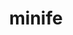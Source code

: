 ---
title: "minife"
layout: cache
categories: [package, develop]
meta: {"versions": ["2.1.0"], "compilers": ["gcc@=7.3.1"], "oss": ["amzn2"], "platforms": ["linux"], "targets": ["aarch64", "neoverse_n1", "x86_64_v3"], "stacks": ["aws-ahug", "aws-ahug-aarch64"], "num_specs": 18, "num_specs_by_stack": {"aws-ahug-aarch64": 16, "aws-ahug": 2}}
spec_details: [{"hash": "kbtfmhiwi3p4ivbi6c7wdp6nmk6njhqz", "compiler": "gcc@=7.3.1", "versions": ["2.1.0"], "os": "amzn2", "platform": "linux", "target": "aarch64", "variants": ["build=ref", "build_system=makefile"], "stacks": ["aws-ahug-aarch64"], "size": "-", "tarball": "https://binaries.spack.io/develop/build_cache/linux-amzn2-aarch64/gcc-7.3.1/minife-2.1.0/linux-amzn2-aarch64-gcc-7.3.1-minife-2.1.0-kbtfmhiwi3p4ivbi6c7wdp6nmk6njhqz.spack"}, {"hash": "ws62mgy53hsz4d5xku3ux5p7vjxq2e46", "compiler": "gcc@=7.3.1", "versions": ["2.1.0"], "os": "amzn2", "platform": "linux", "target": "aarch64", "variants": ["build=ref", "build_system=makefile"], "stacks": ["aws-ahug-aarch64"], "size": "-", "tarball": "https://binaries.spack.io/develop/build_cache/linux-amzn2-aarch64/gcc-7.3.1/minife-2.1.0/linux-amzn2-aarch64-gcc-7.3.1-minife-2.1.0-ws62mgy53hsz4d5xku3ux5p7vjxq2e46.spack"}, {"hash": "xfndvhgcugbldsetibvm4r4sts4m3wmp", "compiler": "gcc@=7.3.1", "versions": ["2.1.0"], "os": "amzn2", "platform": "linux", "target": "aarch64", "variants": ["build=ref", "build_system=makefile"], "stacks": ["aws-ahug-aarch64"], "size": "-", "tarball": "https://binaries.spack.io/develop/build_cache/linux-amzn2-aarch64/gcc-7.3.1/minife-2.1.0/linux-amzn2-aarch64-gcc-7.3.1-minife-2.1.0-xfndvhgcugbldsetibvm4r4sts4m3wmp.spack"}, {"hash": "e2mrsvz56mypqjzuqaeatjkgupasyqi6", "compiler": "gcc@=7.3.1", "versions": ["2.1.0"], "os": "amzn2", "platform": "linux", "target": "aarch64", "variants": ["build=ref", "build_system=makefile"], "stacks": ["aws-ahug-aarch64"], "size": "-", "tarball": "https://binaries.spack.io/develop/build_cache/linux-amzn2-aarch64/gcc-7.3.1/minife-2.1.0/linux-amzn2-aarch64-gcc-7.3.1-minife-2.1.0-e2mrsvz56mypqjzuqaeatjkgupasyqi6.spack"}, {"hash": "sfq2nmkrs7br2qd4qnceqrkf6icfmddu", "compiler": "gcc@=7.3.1", "versions": ["2.1.0"], "os": "amzn2", "platform": "linux", "target": "aarch64", "variants": ["build=ref", "build_system=makefile"], "stacks": ["aws-ahug-aarch64"], "size": "-", "tarball": "https://binaries.spack.io/develop/build_cache/linux-amzn2-aarch64/gcc-7.3.1/minife-2.1.0/linux-amzn2-aarch64-gcc-7.3.1-minife-2.1.0-sfq2nmkrs7br2qd4qnceqrkf6icfmddu.spack"}, {"hash": "iuhbbdv6j4hqjqmk3lzxtfmjxjmjk4bv", "compiler": "gcc@=7.3.1", "versions": ["2.1.0"], "os": "amzn2", "platform": "linux", "target": "aarch64", "variants": ["build=ref", "build_system=makefile"], "stacks": ["aws-ahug-aarch64"], "size": "-", "tarball": "https://binaries.spack.io/develop/build_cache/linux-amzn2-aarch64/gcc-7.3.1/minife-2.1.0/linux-amzn2-aarch64-gcc-7.3.1-minife-2.1.0-iuhbbdv6j4hqjqmk3lzxtfmjxjmjk4bv.spack"}, {"hash": "l6i4uelvocx6wgduzbt36idj5ecblrqi", "compiler": "gcc@=7.3.1", "versions": ["2.1.0"], "os": "amzn2", "platform": "linux", "target": "aarch64", "variants": ["build=ref", "build_system=makefile"], "stacks": ["aws-ahug-aarch64"], "size": "-", "tarball": "https://binaries.spack.io/develop/build_cache/linux-amzn2-aarch64/gcc-7.3.1/minife-2.1.0/linux-amzn2-aarch64-gcc-7.3.1-minife-2.1.0-l6i4uelvocx6wgduzbt36idj5ecblrqi.spack"}, {"hash": "bf55a7qmwestywmxvj56zq3o3qppwahp", "compiler": "gcc@=7.3.1", "versions": ["2.1.0"], "os": "amzn2", "platform": "linux", "target": "aarch64", "variants": ["build=ref", "build_system=makefile"], "stacks": ["aws-ahug-aarch64"], "size": "-", "tarball": "https://binaries.spack.io/develop/build_cache/linux-amzn2-aarch64/gcc-7.3.1/minife-2.1.0/linux-amzn2-aarch64-gcc-7.3.1-minife-2.1.0-bf55a7qmwestywmxvj56zq3o3qppwahp.spack"}, {"hash": "gg75beq6sxh4fk5xgss6l5thyz6fqp2x", "compiler": "gcc@=7.3.1", "versions": ["2.1.0"], "os": "amzn2", "platform": "linux", "target": "neoverse_n1", "variants": ["build=ref", "build_system=makefile"], "stacks": ["aws-ahug-aarch64"], "size": "-", "tarball": "https://binaries.spack.io/develop/build_cache/linux-amzn2-neoverse_n1/gcc-7.3.1/minife-2.1.0/linux-amzn2-neoverse_n1-gcc-7.3.1-minife-2.1.0-gg75beq6sxh4fk5xgss6l5thyz6fqp2x.spack"}, {"hash": "7hjwccapoz2552k4j44xphyj5ryuotmw", "compiler": "gcc@=7.3.1", "versions": ["2.1.0"], "os": "amzn2", "platform": "linux", "target": "neoverse_n1", "variants": ["build=ref", "build_system=makefile"], "stacks": ["aws-ahug-aarch64"], "size": "-", "tarball": "https://binaries.spack.io/develop/build_cache/linux-amzn2-neoverse_n1/gcc-7.3.1/minife-2.1.0/linux-amzn2-neoverse_n1-gcc-7.3.1-minife-2.1.0-7hjwccapoz2552k4j44xphyj5ryuotmw.spack"}, {"hash": "5xzborkm7pxssqfkeraua7hqxsnleype", "compiler": "gcc@=7.3.1", "versions": ["2.1.0"], "os": "amzn2", "platform": "linux", "target": "neoverse_n1", "variants": ["build=ref", "build_system=makefile"], "stacks": ["aws-ahug-aarch64"], "size": "-", "tarball": "https://binaries.spack.io/develop/build_cache/linux-amzn2-neoverse_n1/gcc-7.3.1/minife-2.1.0/linux-amzn2-neoverse_n1-gcc-7.3.1-minife-2.1.0-5xzborkm7pxssqfkeraua7hqxsnleype.spack"}, {"hash": "bmtvsjgmyq3hab4kqapj4f77k7bkybdf", "compiler": "gcc@=7.3.1", "versions": ["2.1.0"], "os": "amzn2", "platform": "linux", "target": "neoverse_n1", "variants": ["build=ref", "build_system=makefile"], "stacks": ["aws-ahug-aarch64"], "size": "-", "tarball": "https://binaries.spack.io/develop/build_cache/linux-amzn2-neoverse_n1/gcc-7.3.1/minife-2.1.0/linux-amzn2-neoverse_n1-gcc-7.3.1-minife-2.1.0-bmtvsjgmyq3hab4kqapj4f77k7bkybdf.spack"}, {"hash": "jiproyiapjntujui7dropxoiqeb4hqvc", "compiler": "gcc@=7.3.1", "versions": ["2.1.0"], "os": "amzn2", "platform": "linux", "target": "neoverse_n1", "variants": ["build=ref", "build_system=makefile"], "stacks": ["aws-ahug-aarch64"], "size": "-", "tarball": "https://binaries.spack.io/develop/build_cache/linux-amzn2-neoverse_n1/gcc-7.3.1/minife-2.1.0/linux-amzn2-neoverse_n1-gcc-7.3.1-minife-2.1.0-jiproyiapjntujui7dropxoiqeb4hqvc.spack"}, {"hash": "xoshfamp3cgtmnwwplvcu74ebadxpf7n", "compiler": "gcc@=7.3.1", "versions": ["2.1.0"], "os": "amzn2", "platform": "linux", "target": "neoverse_n1", "variants": ["build=ref", "build_system=makefile"], "stacks": ["aws-ahug-aarch64"], "size": "-", "tarball": "https://binaries.spack.io/develop/build_cache/linux-amzn2-neoverse_n1/gcc-7.3.1/minife-2.1.0/linux-amzn2-neoverse_n1-gcc-7.3.1-minife-2.1.0-xoshfamp3cgtmnwwplvcu74ebadxpf7n.spack"}, {"hash": "uchoskufuof3s4j5ymatxj2ywjzh75ak", "compiler": "gcc@=7.3.1", "versions": ["2.1.0"], "os": "amzn2", "platform": "linux", "target": "neoverse_n1", "variants": ["build=ref", "build_system=makefile"], "stacks": ["aws-ahug-aarch64"], "size": "-", "tarball": "https://binaries.spack.io/develop/build_cache/linux-amzn2-neoverse_n1/gcc-7.3.1/minife-2.1.0/linux-amzn2-neoverse_n1-gcc-7.3.1-minife-2.1.0-uchoskufuof3s4j5ymatxj2ywjzh75ak.spack"}, {"hash": "ziet5phbgra7yv5ofy7civeuhekn44wu", "compiler": "gcc@=7.3.1", "versions": ["2.1.0"], "os": "amzn2", "platform": "linux", "target": "neoverse_n1", "variants": ["build=ref", "build_system=makefile"], "stacks": ["aws-ahug-aarch64"], "size": "-", "tarball": "https://binaries.spack.io/develop/build_cache/linux-amzn2-neoverse_n1/gcc-7.3.1/minife-2.1.0/linux-amzn2-neoverse_n1-gcc-7.3.1-minife-2.1.0-ziet5phbgra7yv5ofy7civeuhekn44wu.spack"}, {"hash": "szuh36ltkui6hvd2rgq4yjuyzklhumln", "compiler": "gcc@=7.3.1", "versions": ["2.1.0"], "os": "amzn2", "platform": "linux", "target": "x86_64_v3", "variants": ["build=ref", "build_system=makefile"], "stacks": ["aws-ahug"], "size": "-", "tarball": "https://binaries.spack.io/develop/build_cache/linux-amzn2-x86_64_v3/gcc-7.3.1/minife-2.1.0/linux-amzn2-x86_64_v3-gcc-7.3.1-minife-2.1.0-szuh36ltkui6hvd2rgq4yjuyzklhumln.spack"}, {"hash": "s3mcogcfho5nfy5tiofheagkev7y67m3", "compiler": "gcc@=7.3.1", "versions": ["2.1.0"], "os": "amzn2", "platform": "linux", "target": "x86_64_v3", "variants": ["build=ref", "build_system=makefile"], "stacks": ["aws-ahug"], "size": "-", "tarball": "https://binaries.spack.io/develop/build_cache/linux-amzn2-x86_64_v3/gcc-7.3.1/minife-2.1.0/linux-amzn2-x86_64_v3-gcc-7.3.1-minife-2.1.0-s3mcogcfho5nfy5tiofheagkev7y67m3.spack"}]
---